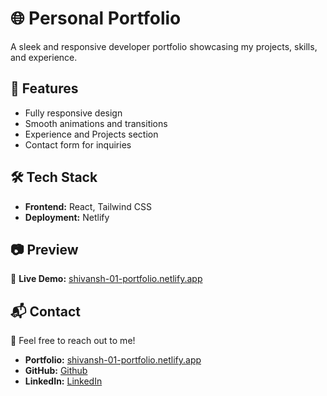 # 🌐 Personal Portfolio  

A sleek and responsive developer portfolio showcasing my projects, skills, and experience.  

## 🚀 Features  
- Fully responsive design  
- Smooth animations and transitions  
- Experience and Projects section 
- Contact form for inquiries  

## 🛠 Tech Stack  
- **Frontend:** React, Tailwind CSS  
- **Deployment:** Netlify  

## 📷 Preview  
🔗 **Live Demo:** [shivansh-01-portfolio.netlify.app](https://shivansh-01-portfolio.netlify.app/) 

## 📬 Contact  
📩 Feel free to reach out to me!  
- **Portfolio:** [shivansh-01-portfolio.netlify.app](https://shivansh-01-portfolio.netlify.app/)  
- **GitHub:** [Github](https://github.com/shivansh2741)  
- **LinkedIn:** [LinkedIn](https://www.linkedin.com/in/shivansh-dwivedi-b966661b8/)  
